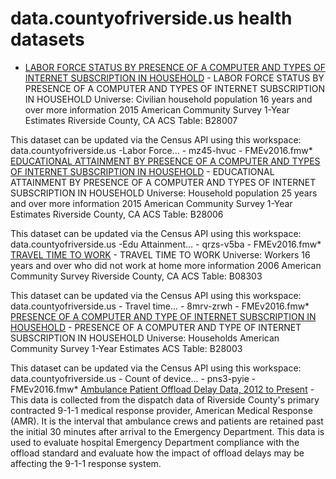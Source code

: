 # data.countyofriverside.us health datasets
* [LABOR FORCE STATUS BY PRESENCE OF A COMPUTER AND TYPES OF INTERNET SUBSCRIPTION IN HOUSEHOLD](https://data.countyofriverside.us/d/mz45-hvuc) - LABOR FORCE STATUS BY PRESENCE OF A COMPUTER AND TYPES OF INTERNET SUBSCRIPTION IN HOUSEHOLD
Universe: Civilian household population 16 years and over  more information
2015 American Community Survey 1-Year Estimates
Riverside County, CA
ACS Table: B28007

This dataset can be updated via the Census API using this workspace:
data.countyofriverside.us -Labor Force... - mz45-hvuc - FMEv2016.fmw* [EDUCATIONAL ATTAINMENT BY PRESENCE OF A COMPUTER AND TYPES OF INTERNET SUBSCRIPTION IN HOUSEHOLD](https://data.countyofriverside.us/d/qrzs-v5ba) - EDUCATIONAL ATTAINMENT BY PRESENCE OF A COMPUTER AND TYPES OF INTERNET SUBSCRIPTION IN HOUSEHOLD
Universe: Household population 25 years and over  more information
2015 American Community Survey 1-Year Estimates
Riverside County, CA
ACS Table: B28006

This dataset can be updated via the Census API using this workspace:
data.countyofriverside.us -Edu Attainment... - qrzs-v5ba - FMEv2016.fmw* [TRAVEL TIME TO WORK](https://data.countyofriverside.us/d/e5p5-ynub) - TRAVEL TIME TO WORK
Universe: Workers 16 years and over who did not work at home  more information
2006 American Community Survey
Riverside County, CA
ACS Table: B08303

This dataset can be updated via the Census API using this workspace:
data.countyofriverside.us - Travel time... - 8mrv-zrwh - FMEv2016.fmw* [PRESENCE OF A COMPUTER AND TYPE OF INTERNET SUBSCRIPTION IN HOUSEHOLD](https://data.countyofriverside.us/d/pns3-pyie) - PRESENCE OF A COMPUTER AND TYPE OF INTERNET SUBSCRIPTION IN HOUSEHOLD
Universe: Households
American Community Survey 1-Year Estimates
ACS Table: B28003

This dataset can be updated via the Census API using this workspace:
data.countyofriverside.us - Count of device... - pns3-pyie - FMEv2016.fmw* [Ambulance Patient Offload Delay Data, 2012 to Present](https://data.countyofriverside.us/d/8ueb-m2qq) - This data is collected from the dispatch data of Riverside County's primary contracted 9-1-1 medical response provider, American Medical Response (AMR). It is the interval that ambulance crews and patients are retained past the initial 30 minutes after arrival to the Emergency Department. This data is used to evaluate hospital Emergency Department compliance with the offload standard and evaluate how the impact of offload delays may be affecting the 9-1-1 response system.